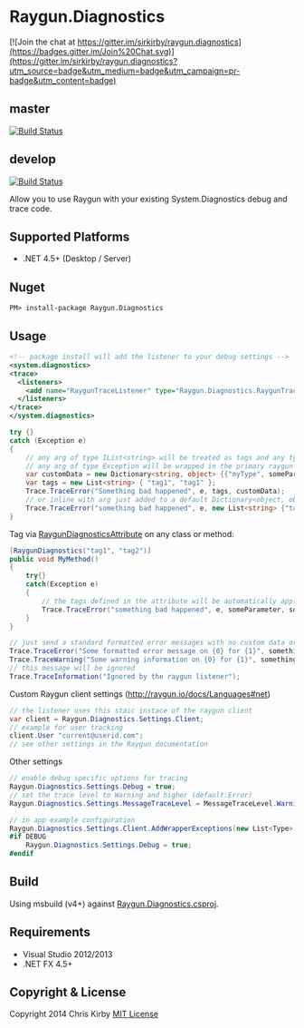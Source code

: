 # Raygun.Diagnostics #

[![Join the chat at https://gitter.im/sirkirby/raygun.diagnostics](https://badges.gitter.im/Join%20Chat.svg)](https://gitter.im/sirkirby/raygun.diagnostics?utm_source=badge&utm_medium=badge&utm_campaign=pr-badge&utm_content=badge) 

## master ##
[![Build Status](https://travis-ci.org/sirkirby/raygun.diagnostics.svg?branch=master)](https://travis-ci.org/sirkirby/raygun.diagnostics)

## develop ##
[![Build Status](https://travis-ci.org/sirkirby/raygun.diagnostics.svg?branch=develop)](https://travis-ci.org/sirkirby/raygun.diagnostics)

Allow you to use Raygun with your existing System.Diagnostics debug and trace code. 

## Supported Platforms

* .NET 4.5+ (Desktop / Server)

## Nuget ##

`PM> install-package Raygun.Diagnostics`

## Usage ##

```xml
<!-- package install will add the listener to your debug settings -->
<system.diagnostics>
<trace>
  <listeners>
    <add name="RaygunTraceListener" type="Raygun.Diagnostics.RaygunTraceListener, Raygun.Diagnostics" />
  </listeners>
</trace>
</system.diagnostics>
```

```c#
try {}
catch (Exception e)
{
	// any arg of type IList<string> will be treated as tags and any type of IDictionary will be treated as custom data	
	// any arg of type Exception will be wrapped in the primary raygun exception object
	var customData = new Dictionary<string, object> {{"myType", someParameter}};
	var tags = new List<string> { "tag1", "tag1" };	
	Trace.TraceError("Something bad happened", e, tags, customData);
	// or inline with arg just added to a default Dictionary<object, object> object
	Trace.TraceError("something bad happened", e, new List<string> {"tag1"}, someParameter, someObject);
}
```
Tag via [RaygunDiagnosticsAttribute](src/Raygun.Diagnostics/RaygunDiagnosticsAttribute.cs) on any class or method:

```c#
[RaygunDiagnostics("tag1", "tag2")]
public void MyMethod()
{
	try{}
	catch(Exception e)
	{
		// the tags defined in the attribute will be automatically applied via reflection
		Trace.TraceError("something bad happened", e, someParameter, someObject);	
	}
}
```

```c#
// just send a standard formatted error messages with no custom data or tags (unless auto tag is enabled)
Trace.TraceError("Some formatted error message on {0} for {1}", something, otherThing);
Trace.TraceWarning("Some warning information on {0} for {1}", something, otherThing);
// this message will be ignored
Trace.TraceInformation("Ignored by the raygun listener");
```

Custom Raygun client settings (http://raygun.io/docs/Languages#net)
```c#
// the listener uses this staic instace of the raygun client
var client = Raygun.Diagnostics.Settings.Client;
// example for user tracking
client.User "current@userid.com";
// see other settings in the Raygun documentation
```

Other settings
```c#
// enable debug specific options for tracing
Raygun.Diagnostics.Settings.Debug = true;
// set the trace level to Warning and higher (default:Error)
Raygun.Diagnostics.Settings.MessageTraceLevel = MessageTraceLevel.Warning;

// in app example configuration
Raygun.Diagnostics.Settings.Client.AddWrapperExceptions(new List<Type> { typeof(MyCustomWrapperException) }.ToArray());
#if DEBUG	
	Raygun.Diagnostics.Settings.Debug = true;	
#endif
```

## Build ##
Using msbuild (v4+) against [Raygun.Diagnostics.csproj](src/Raygun.Diagnostics/Raygun.Diagnostics.csproj).


## Requirements ##
- Visual Studio 2012/2013
- .NET FX 4.5+

## Copyright & License ##

Copyright 2014 Chris Kirby
[MIT License](LICENSE.txt)

